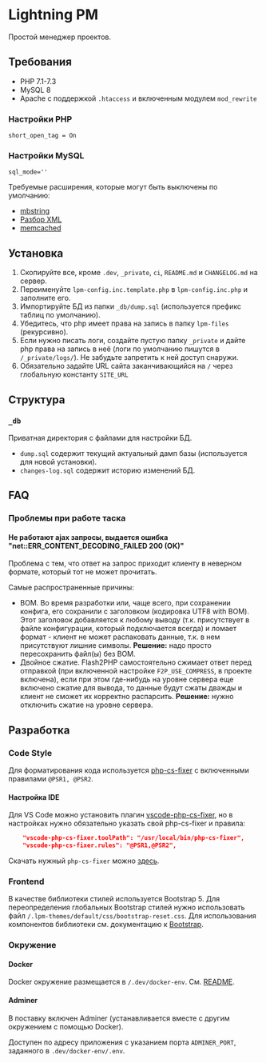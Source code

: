 # Lightning PM

Простой менеджер проектов.

## Требования

- PHP 7.1-7.3
- MySQL 8
- Apache с поддержкой `.htaccess` и включенным модулем `mod_rewrite`

### Настройки PHP

```
short_open_tag = On
```

### Настройки MySQL

```
sql_mode=''
```

Требуемые расширения, которые могут быть выключены по умолчанию:
 - [mbstring](https://www.php.net/manual/ru/intro.mbstring.php)
 - [Разбор XML](https://www.php.net/manual/ru/intro.xml.php)
 - [memcached](https://www.php.net/manual/en/book.memcached.php)

## Установка

1. Скопируйте все, кроме `.dev`, `_private`, `ci`, `README.md` и `CHANGELOG.md` на сервер.
2. Переименуйте `lpm-config.inc.template.php` в `lpm-config.inc.php` и заполните его.
3. Импортируйте БД из папки `_db/dump.sql` (используется префикс таблиц по умолчанию).
4. Убедитесь, что php имеет права на запись в папку `lpm-files` (рекурсивно).
5. Если нужно писать логи, создайте пустую папку `_private` и дайте php права на запись в неё (логи по умолчанию пишутся в `/_private/logs/`). Не забудьте запретить к ней доступ снаружи.
6. Обязательно задайте URL сайта заканчивающийся на `/` через глобальную константу `SITE_URL`


## Структура

### `_db`

Приватная директория с файлами для настройки БД.

- `dump.sql` содержит текущий актуальный дамп базы (используется для новой установки).
- `changes-log.sql` содержит историю изменений БД.


## FAQ

### Проблемы при работе таска

#### Не работают ajax запросы, выдается ошибка "net::ERR_CONTENT_DECODING_FAILED 200 (OK)"

Проблема с тем, что ответ на запрос приходит клиенту в неверном формате, который тот не может прочитать.

Самые распространенные причины:

- BOM. Во время разработки или, чаще всего, при сохранении конфига, его сохранили с заголовком (кодировка UTF8 with BOM). Этот заголовок добавляется к любому выводу (т.к. присутствует в файле конфигурации, который подключается всегда) и ломает формат - клиент не может распаковать данные, т.к. в нем присутствуют лишние символы. **Решение:** надо просто пересохранить файл(ы) без BOM.
- Двойное сжатие. Flash2PHP самостоятельно сжимает ответ перед отправкой (при включенной настройке `F2P_USE_COMPRESS`, в проекте включена), если при этом где-нибудь на уровне сервера еще включено сжатие для вывода, то данные будут сжаты дважды и клиент не сможет их корректно распарсить. **Решение:** нужно отключить сжатие на уровне сервера.

## Разработка

### Code Style

Для форматирования кода используется [php-cs-fixer](https://cs.symfony.com/download/php-cs-fixer-v2.phar) с включенными правилами `@PSR1, @PSR2`.

#### Настройка IDE 

Для VS Code можно установить плагин [vscode-php-cs-fixer](https://github.com/FriendsOfPHP/PHP-CS-Fixer), но в настройках нужно обязательно указать свой php-cs-fixer и правила:

```json
    "vscode-php-cs-fixer.toolPath": "/usr/local/bin/php-cs-fixer",
    "vscode-php-cs-fixer.rules": "@PSR1,@PSR2",
```

Скачать нужный `php-cs-fixer` можно [здесь](https://cs.symfony.com/download/php-cs-fixer-v2.phar).

### Frontend

В качестве библиотеки стилей используется Bootstrap 5. 
Для переопределения глобальных Bootstrap стилей нужно использовать файл `/.lpm-themes/default/css/bootstrap-reset.css`.
Для использования компонентов библиотеки см. документацию к [Bootstrap](https://getbootstrap.com/).

### Окружение

#### Docker

Docker окружение размещается в `/.dev/docker-env`. См. [README](/.dev/docker-env/README.md).

#### Adminer

В поставку включен Adminer (устанавливается вместе с другим окружением с помощью Docker).

Доступен по адресу приложения с указанием порта `ADMINER_PORT`, заданного в `.dev/docker-env/.env`.